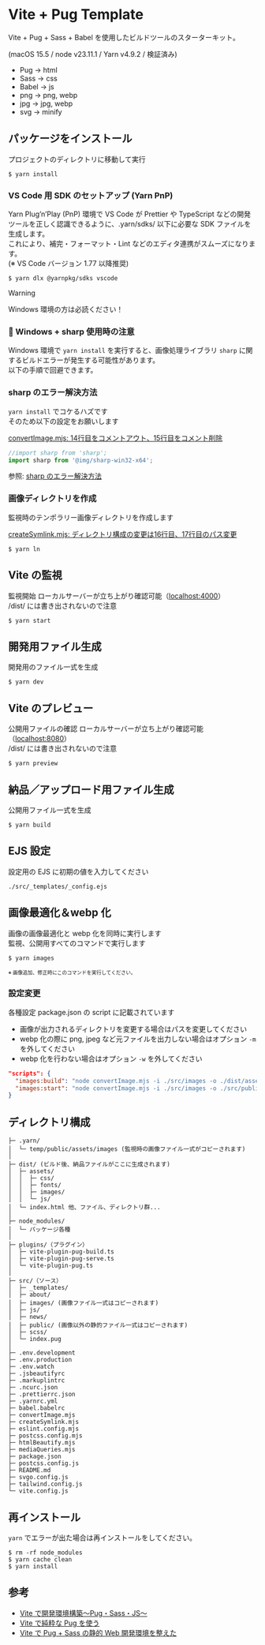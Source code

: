 # Vite + Pug Template

Vite + Pug + Sass + Babel を使用したビルドツールのスターターキット。

(macOS 15.5 / node v23.11.1 / Yarn v4.9.2 / 検証済み)

- Pug -> html
- Sass -> css
- Babel -> js
- png -> png, webp
- jpg -> jpg, webp
- svg -> minify

## パッケージをインストール

プロジェクトのディレクトリに移動して実行

```
$ yarn install
```

### VS Code 用 SDK のセットアップ (Yarn PnP)

Yarn Plug’n’Play (PnP) 環境で VS Code が Prettier や TypeScript などの開発ツールを正しく認識できるように、.yarn/sdks/ 以下に必要な SDK ファイルを生成します。  
これにより、補完・フォーマット・Lint などのエディタ連携がスムーズになります。  
(※ VS Code バージョン 1.77 以降推奨)

```
$ yarn dlx @yarnpkg/sdks vscode
```

> [!WARNING]
> Windows 環境の方は必読ください！

### 🧯 Windows + sharp 使用時の注意

Windows 環境で `yarn install` を実行すると、画像処理ライブラリ `sharp` に関するビルドエラーが発生する可能性があります。  
以下の手順で回避できます。

### sharp のエラー解決方法

`yarn install` でコケるハズです  
そのため以下の設定をお願いします

<!--
[package.json: 61 行目を削除](https://github.com/ekkun/vite-template/blob/main/vite_pug/package.json#L61)

```
$ yarn add --dev @img/sharp-win32-x64
```
-->

[convertImage.mjs: 14行目をコメントアウト、15行目をコメント削除](https://github.com/ekkun/vite-template/blob/main/vite_pug/convertImage.mjs#L14-L15)

```JavaScript
//import sharp from 'sharp';
import sharp from '@img/sharp-win32-x64';
```

参照: [sharp のエラー解決方法](https://qiita.com/taqumo/items/d1ccae13739e6627f7b5)

### 画像ディレクトリを作成

監視時のテンポラリー画像ディレクトリを作成します

[createSymlink.mjs: ディレクトリ構成の変更は16行目、17行目のパス変更](https://github.com/ekkun/vite-template/blob/main/vite_pug/createSymlink.mjs#L16-L17)

```
$ yarn ln
```

## Vite の監視

監視開始
ローカルサーバーが立ち上がり確認可能（[localhost:4000](http://localhost:4000)）  
/dist/ には書き出されないので注意

```
$ yarn start
```

## 開発用ファイル生成

開発用のファイル一式を生成

```
$ yarn dev
```

## Vite のプレビュー

公開用ファイルの確認
ローカルサーバーが立ち上がり確認可能（[localhost:8080](http://localhost:8080)）  
/dist/ には書き出されないので注意

```
$ yarn preview
```

## 納品／アップロード用ファイル生成

公開用ファイル一式を生成

```
$ yarn build
```

## EJS 設定

設定用の EJS に初期の値を入力してください

```
./src/_templates/_config.ejs
```

## 画像最適化＆webp 化

画像の画像最適化と webp 化を同時に実行します  
監視、公開用すべてのコマンドで実行します

```
$ yarn images
```

<span style="font-size: x-small;">※ 画像追加、修正時にこのコマンドを実行してください。</span>

### 設定変更

各種設定 package.json の script に記載されています

- 画像が出力されるディレクトリを変更する場合はパスを変更してください
- webp 化の際に png, jpeg など元ファイルを出力しない場合はオプション `-m` を外してください
- webp 化を行わない場合はオプション `-w` を外してください

```JSON
"scripts": {
  "images:build": "node convertImage.mjs -i ./src/images -o ./dist/assets/images -m -w -t -v",
  "images:start": "node convertImage.mjs -i ./src/images -o ./src/public/assets/images -m -w -t -v",
}
```

## ディレクトリ構成

```
├─ .yarn/
│  └─ temp/public/assets/images (監視時の画像ファイル一式がコピーされます)
│
├─ dist/ (ビルド後、納品ファイルがここに生成されます)
│  ├─ assets/
│  │  ├─ css/
│  │  ├─ fonts/
│  │  ├─ images/
│  │  └─ js/
│  └─ index.html 他、ファイル、ディレクトリ群...
│
├─ node_modules/
│  └─ パッケージ各種
│
├─ plugins/（プラグイン）
│  ├─ vite-plugin-pug-build.ts
│  ├─ vite-plugin-pug-serve.ts
│  └─ vite-plugin-pug.ts
│
├─ src/（ソース）
│  ├─ _templates/
│  ├─ about/
│  ├─ images/ (画像ファイル一式はコピーされます)
│  ├─ js/
│  ├─ news/
│  ├─ public/ (画像以外の静的ファイル一式はコピーされます)
│  ├─ scss/
│  └─ index.pug
│
├─ .env.development
├─ .env.production
├─ .env.watch
├─ .jsbeautifyrc
├─ .markuplintrc
├─ .ncurc.json
├─ .prettierrc.json
├─ .yarnrc.yml
├─ babel.babelrc
├─ convertImage.mjs
├─ createSymlink.mjs
├─ eslint.config.mjs
├─ postcss.config.mjs
├─ htmlBeautify.mjs
├─ mediaQueries.mjs
├─ package.json
├─ postcss.config.js
├─ README.md
├─ svgo.config.js
├─ tailwind.config.js
└─ vite.config.js
```

## 再インストール

`yarn` でエラーが出た場合は再インストールをしてください。

```
$ rm -rf node_modules
$ yarn cache clean
$ yarn install
```

## 参考 <!-- Reference -->

- [Vite で開発環境構築〜Pug・Sass・JS〜](https://yuito-blog.com/vite-develop/)
- [Vite で純粋な Pug を使う](https://zenn.dev/yend724/articles/20220408-tfq16buha8ctdzp7)
- [Vite で Pug + Sass の静的 Web 開発環境を整えた](https://zenn.dev/sutobu000/articles/fef3959195cda5)
